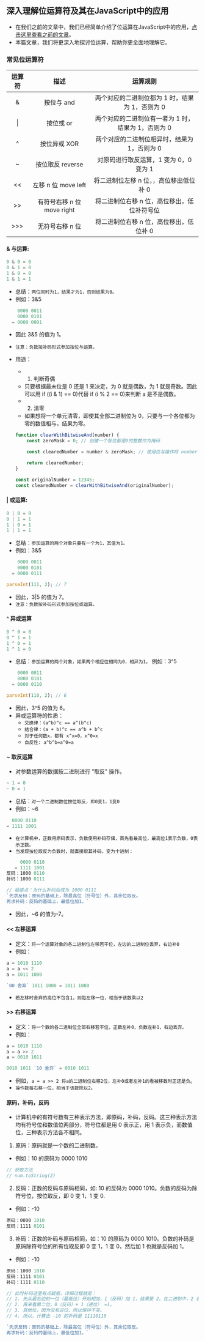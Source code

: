 ## 深入理解位运算符及其在JavaScript中的应用
- 在我们之前的文章中，我们已经简单介绍了位运算在JavaScript中的应用，[点击这里查看之前的文章](https://mp.weixin.qq.com/s/gn4sBeM6luE_b6jaAZOgyQ)。
- 本篇文章，我们将更深入地探讨位运算，帮助你更全面地理解它。


### 常见位运算符

| 运算符 |            描述            |                      运算规则                       |
| :----: | :------------------------: | :-------------------------------------------------: |
|   &    |         按位与 and         |   两个对应的二进制位都为 1 时，结果为 1，否则为 0   |
|   \|   |         按位或 or          | 两个对应的二进制位有一者为 1 时，结果为 1，否则为 0 |
|   ^    |        按位异或 XOR        |    两个对应的二进制位相异时，结果为 1，否则为 0     |
|   ~    |      按位取反 reverse      |       对原码进行取反运算，1 变为 0，0 变为 1        |
|   <<   |    左移 n 位 move left     |       将二进制位左移 n 位，，高位移出低位补 0       |
|   >>   | 有符号右移 n 位 move right |     将二进制位右移 n 位，高位移出，低位补符号位     |
|  >>>   |      无符号右移 n 位       |       将二进制位右移 n 位，高位移出，低位补 0       |

#### & 与运算:

```js
0 & 0 = 0
0 & 1 = 0
1 & 0 = 0
1 & 1 = 1
```

-   总结：`两位同时为1，结果才为1，否则结果为0。`
-   例如：3&5

```js
    0000 0011
    0000 0101
  = 0000 0001
```

-   因此 3&5 的值为 1。
-   `注意：负数按补码形式参加按位与运算。`
-   用途：

    -   1. 判断奇偶
    -   只要根据最未位是 0 还是 1 来决定，为 0 就是偶数，为 1 就是奇数。因此可以用 if ((i & 1) == 0)代替 if (i % 2 == 0)来判断 a 是不是偶数。
    -   2.  清零
    -   如果想将一个单元清零，即使其全部二进制位为 0，只要与一个各位都为零的数值相与，结果为零。

    ```js
    function clearWithBitwiseAnd(number) {
        const zeroMask = 0; // 创建一个各位都是0的整数作为掩码

        const clearedNumber = number & zeroMask; // 使用位与操作将 number 清零

        return clearedNumber;
    }

    const originalNumber = 12345;
    const clearedNumber = clearWithBitwiseAnd(originalNumber);
    ```

#### | 或运算:

```js
0 | 0 = 0
0 | 1 = 1
1 | 0 = 1
1 | 1 = 1
```

-   总结：`参加运算的两个对象只要有一个为1，其值为1。`
-   例如：3&5

```js
    0000 0011
    0000 0101
  = 0000 0111

parseInt(111, 2); // 7
```

-   因此，3|5 的值为 7。
-   `注意：负数按补码形式参加按位或运算。`

#### ^ 异或运算

```js
0 ^ 0 = 0
0 ^ 1 = 1
1 ^ 0 = 1
1 ^ 1 = 0
```

-   总结：`参加运算的两个对象，如果两个相应位相同为0，相异为1。`
    例如：3^5

```js
    0000 0011
    0000 0101
  = 0000 0110

parseInt(110, 2); // 6
```

-   因此，3^5 的值为 6。
-   异或运算符的性质：
    -   `交换律：(a^b)^c == a^(b^c)`
    -   `结合律：(a + b)^c == a^b + b^c`
    -   `对于任何数x，都有 x^x=0，x^0=x`
    -   `自反性: a^b^b=a^0=a`

#### ~ 取反运算

-   对参数运算的数据按二进制进行 "取反" 操作。

```js
~ 1 = 0
~ 0 = 1
```

-   总结：`对一个二进制数位按位取反，即0变1，1变0`
-   例如：~6

```js
  0000 0110
= 1111 1001
```

-   `在计算机中，正数用原码表示，负数使用补码存储，首先看最高位，最高位1表示负数，0表示正数。`
-   `当发现按位取反为负数时，就直接取其补码，变为十进制：`

```js
     0000 0110
   = 1111 1001
反码：1000 0110
补码：1000 0111

// 疑惑点：为什么补码后成为 1000 0111
`先求反码：原码的基础上，除最高位（符号位）外，其余位取反。
再求补码：反码的基础上，最低位加1。`
```

-   因此，~6 的值为-7。

#### << 左移运算

-   定义：`将一个运算对象的各二进制位左移若干位，左边的二进制位丢弃，右边补0`
-   例如：

```js
a = 1010 1110
a = a << 2
a = 1011 1000

`00 舍弃` 1011 1000 = 1011 1000
```

-   `若左移时舍弃的高位不包含1，则每左移一位，相当于该数乘以2`

#### >> 右移运算

-   定义：`将一个数的各二进制位全部右移若干位，正数左补0，负数左补1，右边丢弃。`
-   例如：

```js
a = 1010 1110
a = a >> 2
a = 0010 1011

0010 1011 `10 舍弃` = 0010 1011
```

-   例如，`a = a >> 2 将a的二进制位右移2位，左补0或者左补1的看被移数时正还是负`。
-   `操作数每右移一位，相当于该数除以2。`

#### 原码，补码，反码

-   计算机中的有符号数有三种表示方法，即原码，补码，反码。这三种表示方法均有符号位和数值位两部分，符号位都是用 0 表示正，用 1 表示负，而数值位，三种表示方法各不相同。

1.  原码：原码就是一个数的二进制数。

-   例如：10 的原码为 0000 1010

```js
// 获取方法
// num.toString(2)
```

2.  反码：正数的反码与原码相同，如: 10 的反码为 0000 1010。负数的反码为除符号位，按位取反，即 0 变 1，1 变 0.

-   例如：-10

```js
原码：0000 1010
反码：1111 0101
```

3.  补码：正数的补码与原码相同，如：10 的原码为 0000 1010。负数的补码是原码除符号位的所有位取反即 0 变 1，1 变 0，然后加 1 也就是反码加 1。

-   例如：-10

```js
原码：1000 1010
反码：1111 0101
补码：1111 0110

// 此时补码这里有点疑惑，详细过程就是：
// 1. 先从最右边的一位（最低位）开始相加，1（反码）加 1，结果是 2。在二进制中，2 表示为 10。所以，我们将该位写入 0，并在下一位（从右往左数的第二位）中进位 1。
// 2. 再来看第二位，0（反码）+ 1（进位） =1。
// 3. 其他位，因为没有进位，所以保持不变。
// 4. 所以，计算出 -10 的补码是 11110110

`先求反码：原码的基础上，除最高位（符号位）外，其余位取反。
再求补码：反码的基础上，最低位加1。`
```
